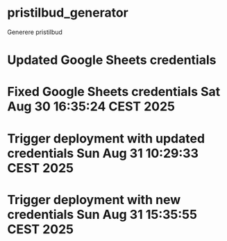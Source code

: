 # pristilbud_generator
Generere pristilbud
# Updated Google Sheets credentials
# Fixed Google Sheets credentials Sat Aug 30 16:35:24 CEST 2025
# Trigger deployment with updated credentials Sun Aug 31 10:29:33 CEST 2025
# Trigger deployment with new credentials Sun Aug 31 15:35:55 CEST 2025
